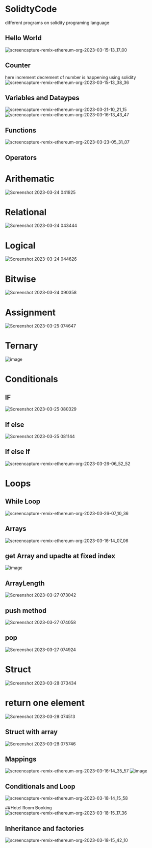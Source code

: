 # SolidtyCode
different programs on solidity programing language

## Hello World
![screencapture-remix-ethereum-org-2023-03-15-13_17_00](https://user-images.githubusercontent.com/121287753/225243013-3177040d-475e-4a4e-8288-a5ad2bd2db85.png)

## Counter 
here increment decrement of number is happening using solidity
![screencapture-remix-ethereum-org-2023-03-15-13_38_36](https://user-images.githubusercontent.com/121287753/225246976-dfeb768b-16ed-45ca-bd1d-37efaaa4ba09.png)

## Variables and Dataypes
![screencapture-remix-ethereum-org-2023-03-21-10_21_15](https://user-images.githubusercontent.com/121287753/226521897-1a01384c-c0da-4960-a990-f14e017a0da0.png)
![screencapture-remix-ethereum-org-2023-03-16-13_43_47](https://user-images.githubusercontent.com/121287753/225555446-069a857f-8847-4fe9-ad11-4bff377b056b.png)

## Functions
![screencapture-remix-ethereum-org-2023-03-23-05_31_07](https://user-images.githubusercontent.com/121287753/227065431-74433414-56b1-4714-8f4d-3fa1c2fe03be.png)

## Operators
# Arithematic
![Screenshot 2023-03-24 041925](https://user-images.githubusercontent.com/121287753/227381842-1cf78523-0c79-42d5-8985-b7958d5d4caa.png)
# Relational
![Screenshot 2023-03-24 043444](https://user-images.githubusercontent.com/121287753/227383844-98134821-3a31-4626-b0a1-318170c4bab0.png)
# Logical
![Screenshot 2023-03-24 044626](https://user-images.githubusercontent.com/121287753/227385299-03314b09-2b65-44f8-8584-948cad21a0ef.png)
# Bitwise
![Screenshot 2023-03-24 090358](https://user-images.githubusercontent.com/121287753/227417797-52dbe55a-8ba0-4176-9ffe-5fd15d249982.png)
# Assignment
![Screenshot 2023-03-25 074647](https://user-images.githubusercontent.com/121287753/227681624-3515619c-e63b-403f-b9fd-fbfed34de7da.png)
# Ternary
![image](https://user-images.githubusercontent.com/121287753/227681974-6bad472c-29cb-4746-8427-d802b35375cd.png)

# Conditionals
## IF
![Screenshot 2023-03-25 080329](https://user-images.githubusercontent.com/121287753/227682286-eb973626-cf72-475d-b5ef-0cb100321b34.png)
## If else
![Screenshot 2023-03-25 081144](https://user-images.githubusercontent.com/121287753/227682673-f44de92a-fdcc-467b-8716-d90e4f29f4fa.png)
## If else If
![screencapture-remix-ethereum-org-2023-03-26-06_52_52](https://user-images.githubusercontent.com/121287753/227750199-c5e91e95-06b1-4d1c-bcca-65697d46e968.png)

# Loops
## While Loop
![screencapture-remix-ethereum-org-2023-03-26-07_10_36](https://user-images.githubusercontent.com/121287753/227750803-4507c685-4482-4333-8223-858841630e61.png)



## Arrays
![screencapture-remix-ethereum-org-2023-03-16-14_07_06](https://user-images.githubusercontent.com/121287753/225561147-3ef78a10-b305-422d-ab12-31e119b99ebd.png)
## get Array and upadte at fixed index
![image](https://user-images.githubusercontent.com/121287753/227821991-593702ba-660a-44a1-a976-2fcfd8049021.png)
## ArrayLength
![Screenshot 2023-03-27 073042](https://user-images.githubusercontent.com/121287753/227823074-2450bf3d-5688-49ea-9866-411e5d11b899.png)
## push method
![Screenshot 2023-03-27 074058](https://user-images.githubusercontent.com/121287753/227824117-cfa997ff-892e-4e19-8274-e560cdbe5824.png)
## pop
![Screenshot 2023-03-27 074924](https://user-images.githubusercontent.com/121287753/227825135-c5e0e98d-ecbd-4a36-b4b0-99809f7c478c.png)

# Struct
![Screenshot 2023-03-28 073434](https://user-images.githubusercontent.com/121287753/228108591-1c7af5d9-a933-48ee-a381-7e304b4bbe28.png)
# return one element
![Screenshot 2023-03-28 074513](https://user-images.githubusercontent.com/121287753/228109945-ebe9fbf9-782b-4465-b687-8c3e5a335c67.png)
## Struct with array
![Screenshot 2023-03-28 075746](https://user-images.githubusercontent.com/121287753/228111541-c5bd37fb-1ed2-43c0-8007-636bdbb9b120.png)





## Mappings
![screencapture-remix-ethereum-org-2023-03-16-14_35_57](https://user-images.githubusercontent.com/121287753/225568071-347687ea-99d7-4c40-bd7f-231ed0683dab.png)
![image](https://user-images.githubusercontent.com/121287753/228777892-bdf407bc-3d7d-453f-8375-f87d2527ad18.png)


## Conditionals and Loop
![screencapture-remix-ethereum-org-2023-03-18-14_15_58](https://user-images.githubusercontent.com/121287753/226095381-915993b4-042c-4d49-9aef-3049f812814e.png)

##Hotel Room Booking
![screencapture-remix-ethereum-org-2023-03-18-15_17_36](https://user-images.githubusercontent.com/121287753/226098153-640feee1-cdf3-4db5-b58c-4efc4a603b68.png)

## Inheritance and factories
![screencapture-remix-ethereum-org-2023-03-18-15_42_10](https://user-images.githubusercontent.com/121287753/226099504-3712e043-4326-4157-933c-171eb5b76377.png)
